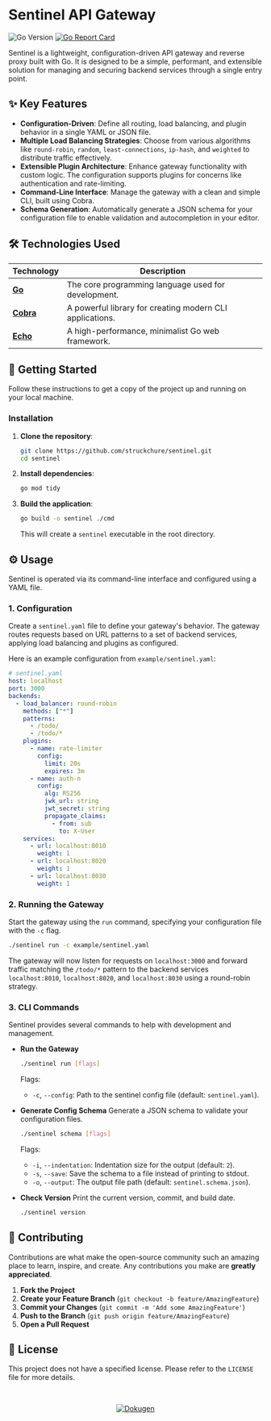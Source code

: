 # Sentinel API Gateway

![Go Version](https://img.shields.io/badge/go-1.24.1-blue.svg)
[![Go Report Card](https://goreportcard.com/badge/github.com/struckchure/sentinel)](https://goreportcard.com/report/github.com/struckchure/sentinel)

Sentinel is a lightweight, configuration-driven API gateway and reverse proxy built with Go. It is designed to be a simple, performant, and extensible solution for managing and securing backend services through a single entry point.

## ✨ Key Features

-   **Configuration-Driven**: Define all routing, load balancing, and plugin behavior in a single YAML or JSON file.
-   **Multiple Load Balancing Strategies**: Choose from various algorithms like `round-robin`, `random`, `least-connections`, `ip-hash`, and `weighted` to distribute traffic effectively.
-   **Extensible Plugin Architecture**: Enhance gateway functionality with custom logic. The configuration supports plugins for concerns like authentication and rate-limiting.
-   **Command-Line Interface**: Manage the gateway with a clean and simple CLI, built using Cobra.
-   **Schema Generation**: Automatically generate a JSON schema for your configuration file to enable validation and autocompletion in your editor.

## 🛠️ Technologies Used

| Technology                                               | Description                                        |
| -------------------------------------------------------- | -------------------------------------------------- |
| [**Go**](https://golang.org/)                            | The core programming language used for development. |
| [**Cobra**](https://github.com/spf13/cobra)              | A powerful library for creating modern CLI applications. |
| [**Echo**](https://github.com/labstack/echo)             | A high-performance, minimalist Go web framework.   |

## 🚀 Getting Started

Follow these instructions to get a copy of the project up and running on your local machine.

### Installation

1.  **Clone the repository**:
    ```bash
    git clone https://github.com/struckchure/sentinel.git
    cd sentinel
    ```

2.  **Install dependencies**:
    ```bash
    go mod tidy
    ```

3.  **Build the application**:
    ```bash
    go build -o sentinel ./cmd
    ```
    This will create a `sentinel` executable in the root directory.

## ⚙️ Usage

Sentinel is operated via its command-line interface and configured using a YAML file.

### 1. Configuration

Create a `sentinel.yaml` file to define your gateway's behavior. The gateway routes requests based on URL patterns to a set of backend services, applying load balancing and plugins as configured.

Here is an example configuration from `example/sentinel.yaml`:

```yaml
# sentinel.yaml
host: localhost
port: 3000
backends:
  - load_balancer: round-robin
    methods: ["*"]
    patterns:
      - /todo/
      - /todo/*
    plugins:
      - name: rate-limiter
        config:
          limit: 20s
          expires: 3m
      - name: auth-n
        config:
          alg: RS256
          jwk_url: string
          jwt_secret: string
          propagate_claims:
            - from: sub
              to: X-User
    services:
      - url: localhost:8010
        weight: 1
      - url: localhost:8020
        weight: 1
      - url: localhost:8030
        weight: 1
```

### 2. Running the Gateway

Start the gateway using the `run` command, specifying your configuration file with the `-c` flag.

```bash
./sentinel run -c example/sentinel.yaml
```

The gateway will now listen for requests on `localhost:3000` and forward traffic matching the `/todo/*` pattern to the backend services `localhost:8010`, `localhost:8020`, and `localhost:8030` using a round-robin strategy.

### 3. CLI Commands

Sentinel provides several commands to help with development and management.

-   **Run the Gateway**
    ```bash
    ./sentinel run [flags]
    ```
    Flags:
    - `-c`, `--config`: Path to the sentinel config file (default: `sentinel.yaml`).

-   **Generate Config Schema**
    Generate a JSON schema to validate your configuration files.
    ```bash
    ./sentinel schema [flags]
    ```
    Flags:
    - `-i`, `--indentation`: Indentation size for the output (default: `2`).
    - `-s`, `--save`: Save the schema to a file instead of printing to stdout.
    - `-o`, `--output`: The output file path (default: `sentinel.schema.json`).

-   **Check Version**
    Print the current version, commit, and build date.
    ```bash
    ./sentinel version
    ```

## 🤝 Contributing

Contributions are what make the open-source community such an amazing place to learn, inspire, and create. Any contributions you make are **greatly appreciated**.

1.  **Fork the Project**
2.  **Create your Feature Branch** (`git checkout -b feature/AmazingFeature`)
3.  **Commit your Changes** (`git commit -m 'Add some AmazingFeature'`)
4.  **Push to the Branch** (`git push origin feature/AmazingFeature`)
5.  **Open a Pull Request**

## 📄 License

This project does not have a specified license. Please refer to the `LICENSE` file for more details.

<br/>
<p align="center">
  <a href="https://www.npmjs.com/package/dokugen">
    <img src="https://img.shields.io/badge/Readme%20was%20generated%20by-Dokugen-brightgreen" alt="Dokugen">
  </a>
</p>